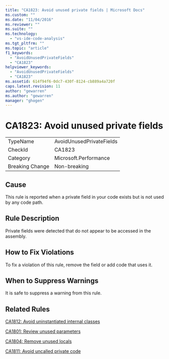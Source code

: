 ```yaml
---
title: "CA1823: Avoid unused private fields | Microsoft Docs"
ms.custom: ""
ms.date: "11/04/2016"
ms.reviewer: ""
ms.suite: ""
ms.technology: 
  - "vs-ide-code-analysis"
ms.tgt_pltfrm: ""
ms.topic: "article"
f1_keywords: 
  - "AvoidUnusedPrivateFields"
  - "CA1823"
helpviewer_keywords: 
  - "AvoidUnusedPrivateFields"
  - "CA1823"
ms.assetid: 614f94f6-0dc7-430f-8124-cb889a4a720f
caps.latest.revision: 11
author: "gewarren"
ms.author: "gewarren"
manager: "ghogen"
---
```

# CA1823: Avoid unused private fields
|||  
|-|-|  
|TypeName|AvoidUnusedPrivateFields|  
|CheckId|CA1823|  
|Category|Microsoft.Performance|  
|Breaking Change|Non-breaking|  
  
## Cause  
 This rule is reported when a private field in your code exists but is not used by any code path.  
  
## Rule Description  
 Private fields were detected that do not appear to be accessed in the assembly.  
  
## How to Fix Violations  
 To fix a violation of this rule, remove the field or add code that uses it.  
  
## When to Suppress Warnings  
 It is safe to suppress a warning from this rule.  
  
## Related Rules  
 [CA1812: Avoid uninstantiated internal classes](../code-quality/ca1812-avoid-uninstantiated-internal-classes.md)  
  
 [CA1801: Review unused parameters](../code-quality/ca1801-review-unused-parameters.md)  
  
 [CA1804: Remove unused locals](../code-quality/ca1804-remove-unused-locals.md)  
  
 [CA1811: Avoid uncalled private code](../code-quality/ca1811-avoid-uncalled-private-code.md)